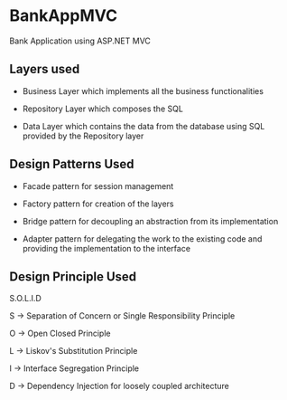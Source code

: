 # BankAppMVC
Bank Application using ASP.NET MVC


## Layers used


- Business Layer which implements all the business functionalities

- Repository Layer which composes the SQL 

- Data Layer which contains the data from the database using SQL provided by the
  Repository layer


## Design Patterns Used


- Facade pattern for session management

- Factory pattern for creation of the layers

- Bridge pattern for decoupling an abstraction from its implementation

- Adapter pattern for delegating the work to the existing code and providing the
  implementation to the interface


## Design Principle Used

S.O.L.I.D 

S -> Separation of Concern or Single Responsibility Principle

O -> Open Closed Principle

L -> Liskov's Substitution Principle

I -> Interface Segregation Principle

D -> Dependency Injection for loosely coupled architecture